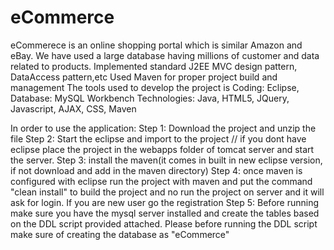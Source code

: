 # eCommerce
eCommerece is an online shopping portal which is similar Amazon and eBay.
We have used a large database having millions of customer and  data related to products.
Implemented standard J2EE MVC design pattern, DataAccess pattern,etc
Used Maven for proper project build and management
The tools used to develop the project is 
Coding: Eclipse, Database: MySQL Workbench
Technologies: Java, HTML5, JQuery, Javascript, AJAX, CSS, Maven
 
 In order to use the application:
Step 1: Download the project and unzip the file
Step 2: Start the eclipse and import to the project 
    // if you dont have eclipse place the project in the webapps folder of tomcat server
       and start the server.
Step 3: install the maven(it comes in built in new eclipse version, if not download and add in the maven directory)
Step 4: once maven is configured with eclipse run the project with maven and put the command "clean install" to
        build the project and no run the project on server and it will ask for login. If you are new user go the registration
Step 5: Before running make sure you have the mysql server installed and create the tables based on the DDL script provided
        attached. Please before running the DDL script make sure of creating the database as "eCommerce"

